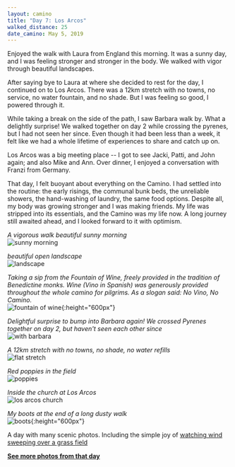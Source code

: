 ```yaml
---
layout: camino
title: "Day 7: Los Arcos"
walked_distance: 25
date_camino: May 5, 2019
---
```


Enjoyed the walk with Laura from England this morning. It was a sunny day, and I was feeling stronger and stronger in the body. We walked with vigor through beautiful landscapes.

After saying bye to Laura at where she decided to rest for the day, I continued on to Los Arcos. There was a 12km stretch with no towns, no service, no water fountain, and no shade. But I was feeling so good, I powered through it. 

While taking a break on the side of the path, I saw Barbara walk by. What a delightly surprise! We walked together on day 2 while crossing the pyrenes, but I had not seen her since. Even though it had been less than a week, it felt like we had a whole lifetime of experiences to share and catch up on.

Los Arcos was a big meeting place -- I got to see Jacki, Patti, and John again; and also Mike and Ann. Over dinner, I enjoyed a conversation with Franzi from Germany.

That day, I felt buoyant about everything on the Camino. I had settled into the routine: the early risings, the communal bunk beds, the unreliable showers, the hand-washing of laundry, the same food options. Despite all, my body was growing stronger and I was making friends. My life was stripped into its essentials, and the Camino was my life now. A long journey still awaited ahead, and I looked forward to it with optimism.

*A vigorous walk beautiful sunny morning*  
![sunny morning](https://lh3.googleusercontent.com/b1TNImRCUnMPOuxVu-iJXu-_1bBmSXpX_a5mIu65tLyY34-7pXR_H6adypFxWXZE6wXySZlaBwZG_GjY-TBdl8xzYK9zQQZ8ilVxlD08sDimx2U_u3SleG-25HJCsb2udUsMnTGqx4juhQYnKUBJRJMjTWg7D1sW9wofsc-ALLpm6IouxMyUiB4JZYvUpiTG_tqJ5h6lMUFCEx20UBjfQW9Bg_W569FMeGw1wbsVcCibRoZ656iAE4HTe4C0ua8xjUAC4jxmsiZfh_ShNdsxPB2Rc_v_vIXAj7rPlunU0_3NHfMQnqgKYcKEtS2kKDIL77EgdjkmITsjXQq7oRnLH8LCgyCZhwRwI9NV0jZpbM1Db_qCMq9b5VQlnioNH4BSbmJmEU4GOYNWS8iFyKo758tpKpjMH5SzZL8mxogJsV_qZ_Dy8NsAux-VMb7OreF7zM6e9_VIxma1PrKbmTeOu1GT37VORyJRJ_ToyhIHc2v2ER-dmidBl_qxOHh136YrbdnosAcANs9vWyU4CXyyV_jrN2J0aaNOWCP_my6S0s7sqpXmaMirrBWJAt-sPrNVHaXXiIfdwrk7X2knG8weu2-RBxk3DrWxDMP5BnNRZ-f9wV1bJYlIz9FVyPnYKNpLoWe2cJBhwicLwVU-FD8i7XtdO2odEZK_9zTDtrOR56CUUAIJ-CDkCpCGkTL_7XKr8yI70sUOer4wDhRzdUz4ps4fYo4us9M7FBm-ar4Lm5RGLOE2LSu0LcE=w1840-h1036-no)

*beautiful open landscape*  
![landscape](https://lh3.googleusercontent.com/3yk5wbSw9DvKMjmBV0vPAkWq4eJiaRm59o20n6iBbBNk_A-g2KQNdXRQ254X6ODLWXYT6qdP8Vuth_k3fsD8bu79sve0F-KMBh_Zu2ENSopAxWw3qdU0YtEze-vUFfhd2A04BE81oXOa-6Tvl_SfwRpojVFSP01Gc01_YrZqKcu7kNTVZPEAEPuk937wYjw4iyHZRtiW8f6xc-EJsOydqoi4tL9ch4sEonA57cXlznAFUgD6BrQLGMrFYtdtpJ6iCWBu_H6pbZ8NZYJcgJn0sU2pXrIoUSTQ90XfRWJzBzhhL5RafVFZX8Js-1oZ_qF4CytUfO295CPLhn1D_yM6MUmjZ70mN3EJq9rDxb7M1EIjx2YwOcyJQ77GaHaF6Db856nS-PqAJLVVJ8NsvTP1CwJop8q-Wj43ni62hrhj08c9gnuydSeuYeVaJC9pbjD5ovgkOS5Jt8Iis-jNBLwWQcf2z1-efngrO6HtgqUEu723Ik6LjVv_gIuLevuPIZzUkfR-voxuyxRCSKHkT9labsZb5HOo0dJK9Aa3mAASqmTIIqJ5bwRWALvE41VBxL36aSE2GMNUQ13ASh11EuGtAQBryxBx2w_HayNXO7QkdVSKapsVtAw-KyiU4XU1nx7hCw7iONqo4W2TRXfyqdcmEdIpPOVo58ABmBW0wR0EvvIjwLfmgmNz5WytIv45BgbVoXFe4CapmH0LH0cvGj5BiUvU_vq1606hBte96R4IlN3qXc8pcGFDoQU=w1840-h1036-no)

*Taking a sip from the Fountain of Wine, freely provided in the tradition of Benedictine monks. Wine (Vino in Spanish) was generously provided throughout the whole camino for pilgrims. As a slogan said: No Vino, No Camino.*  
![fountain of wine](https://lh3.googleusercontent.com/dO1WxQEDhnnocWOzWKCof-zj3X1pGYBOV346sUL54w46fzf8-_QqgHDN5FbGOxngiIUqpCkanHZuSJmtD_lbc0kKS2SH5Fv1B7_BtQPTT6V1suvKSDAzUsvWqHEYebTSI2zdpFw1KxnaoBveJbv97j7UMjoM1Tbsk23bWpzgPTFjhlDzEErsAyRMg90I_GJ1ULs7bjSSMB6cLq3SLBswj8DlQeNLfRFTpOrt8DxFk2i0c64zuH1017hd_1PRRvNatNuty4i4_EoBS86vTkVxEPoIm59JHvXHz0lAb-6cK_NrwgNLaW4cIcvtjdBRXs5TDaRnuQEuWAvM9viIZS6qk5bzaNi6o0CKPjBZlkh8JSmWw5Rtb-mHh9QauJiwWVv9mhYiqhDgpZQhxOCEh1nbcdwwjpJWw6y8bDy6LFlSR6nGpQmrsYPRCBlAazAiKCRxsEUvCZZqA2Y9LidVNtnmVjT_9L2nosWW1-ZjobJJHbQEeJEwE1S5GRAT18XFPMt8CHnmGKXG0numrNqidlEvd5Rdh-cgsOvM7gkdaJLVtBjcXMcKuNfi1e3EPUogXN5H7OcBj59JVuLtQkVyb7h82EmlJsfOCSFQtY20JV7-CvJkx6lNpf_B9qoprhOd2VwI7-NOAY5u5Ft9A86Wq1se3i8oh4e3zfPC7Z_zrnWPEND8DRG8FYKfM9_OL7QtfZmsJsK0XkJOn1ektxsrknbbDY8xrDhjhtj_das8-gYuLwLLRAeC5cqoEVw=w792-h1406-no){:height="600px"}

*Delightful surprise to bump into Barbara again! We crossed Pyrenes together on day 2, but haven't seen each other since*  
![with barbara](https://lh3.googleusercontent.com/rLLcvsJwH9x6M195zwFybwYyxtIQVunS6BsZmYBS-exM5hD_TVN5m2RgmXZ_EJONX7nRTdKLvWvNBsuirD7vfNL0LWl3PXBs7ShmcDHezpI0ranN0_USXpn8HOz6qHrcL3EgxbI7qzVP4mZuu1a2TSUOmMWQDpFO8ylPfd6G2fcrPO8dUA3XtHs8zN5gmobNwAQym1CrxW55lhuljh3sMrbQg7P2tdqrohfapvcQ-h7CLrfQaRDHTOCbgLA2NQ7mnrwkikD4JM2En1w2lkvJkHj955ZXyPeCUf7xqjUOZy24zZvbZ4scALwOJTikOw0JUrBY6moJqBDSbgX8MeZEDKomfjNbJ9N6CyV4TSaBtiOJ9JJuPiZWlTZwCKnZ1o0eOW-L8-lwjnTtcx8G5JPAtG5XbNNaahuxrmIJHnsBS6qDtIcWozLqQJQUXtP5JvHvkG-HSpYa9L96AdgzSFGLJATb4yYyyR0NH4Ad2G75DL-YmoeLDiP-JhNsvEHHKEEpvRTZyRMXFwKkReIw5mu_rynIUbRsIUbqwKIxBLS1TKlTQXjSSWm-6rooZnUgonf4QfNDWnOji8sGU8zIYTFjepA4M-3ebfolEZ1xIzJ25aPpkJ2773__9YJgb1ZOupW5S-XErpFUIEkvzRlZM-Za29ugLlt0PSdjOgPO0g0mkIErIfRt-MqIsgsjtAJI9wQGHcFIUeXT4HiZ0CV_672-EBtYKwvofGLpXd3NPReejzNhjzWLTDjLyfU=w1840-h1380-no)

*A 12km stretch with no towns, no shade, no water refills*  
![flat stretch](https://lh3.googleusercontent.com/gVc11w7kcgG4NMy3Jkd98DBICYimSms1-FdZFL27CfaEb2CVV479syZvCQN_p8hl069rpw5SNMGT8oZt8kHf7tfQVT_KXOJg3jixckvAOCXUB8NkG8jnPJbVuk2C9FlV8VDwVfaunMuLVoB4hOOyAU7XHxt93pwuuInH0R4vL40q9O4sLpFgr4w7kzxOrITW9FMkmjJcB8sB6ENcRWgt-ZW3x22fMVFzolSOOo5oC4OmguKEqvohtFJokz4Hd3AJEW9f1oiwUNlCxwyEo5HRiMjc9qBTWmkNkJLZEtPk9_vaiv9D4fm0OAo0DDbGluBmyNM8yhh-gXJNHw7aLj7GBlnBM9GMUMkYLnETsRgHqBt6E2LMEFZ1uaTkJGTXKNF62X2I5YTMh8H0zb_YAByaFZeql5iZ4aoZ7rEPRIABkQ6VC0k2AoTac61TKp6uSXjRHMo9gJL2RUVt-2Hi7LngvzITBIR1ONJY7eL9-DaVmLyQmc28KkSDF02bVhiXIL5GGGiMkig8_jKzcxTto2B5LNhrnHQzDm8p4YGC5priiSdj2Pft7iMnLMfcHSFE2zzF6sNwf41x6eZj8hK4bP2cYHz5OuhXj7bK3Wi1q5gWQjXBdZt1xovxDE5uU6Tii6X08EtySWeiSNzd7R0eqgU3Pp66TogyzBY9ET3zkf9i9L-ywZCv5Dn9u928j6gfQvLHwYgm6ahO7gDfEGVBBsh2RSlvKBe6CrXV2dUM0kc4IuKg4ZbsugBlqM4=w1840-h1036-no)

*Red poppies in the field*  
![poppies](https://lh3.googleusercontent.com/HnYpyXpGEZu-nPYsXsV2prR_ETnOc-zEER9ndpVVbA4kKq9NIq4CqpzmiCbFauf4SWZ4elvqpuUAy8W67tOpn4djrcv18qDJ0xMR_jxtVUBLgTPjCvDzPrm2BRSs8VL92YpaoNERiT2i4lCitT3KrzOQWMmJG-fQLJy2jhAzgoke7HNWyUci0QH7iT--bSYIcsbF9r9YVKISH8FlbTKAXy7nFwIY-LuTCKkIQMgLwS4_hlv1Ne72BhFMRtG_z-uG0MKsUZBAlawMT3BIgIBLl0IOEWa3KyWb7NKAOGpEg5-Ud0TgvsgiOBrbYT5HulhqPzzVZv7FfUHVGnK9BdtFb27qT2jyXet_XbFsLTMDq9XSZ6Gopnz77u7pIN8Vw-XxRhUuvHfW7ai3eO4Yzu8K0Halv-mjns7dJKKs-ONDHFspBFU2vTM8RTacDOogh67-iMOfcwVk10xFxDpa5ioYE9pR1TYpV9UUu_Y6pM40R5GbUXi-7HqPbKM82aWHJo31NdOuhebu0mqm-KkrlpM0MXuFjObfr8HfcrX6q_cJEGVsZGln1lSYqFPRH6i398MmOyZBXSRXKg3gw9_yHkAV0gUwN9JNp0vuJyAHAeiusfrXPVcJ8ulaNC2KUNhy-073u_gr-jXb9qNZxb0h3D1MhUxjcsqQnX9AJaxlon7_85xCT25xuJxUA2dASgZqczCYQdie2Kd9SFNK5GDuyCAa8GCx0O85uXQRIbneTVec-08L_gKg9wDFfk4=w614-h346-no)

*Inside the church at Los Arcos*  
![los arcos church](https://lh3.googleusercontent.com/LFvz7R42E9Iq-hDmI0uYw-jl1nmGcR1GwtAT1ba8CSqcgpdlUEl8drYXAXGoL_7uEuYUTUov-m2s8gh4fFc7wJlHMwRWRsE5Jea6wmZW247SJt1Bh41Mf5wPpz-yHTL5U0FiIyhje9nzdMM_xXPhnSavCG25vg3Zdrb1bvpjxscF8gb-j9Jud6d4nVYj-bT9o1PAF5znb131M44jOoh7rQXKI2uBpSF4vpTgVBa52twajXhl-jnF9HdYC4A3HQ6FlxSufR9-pmVF2IptbCjuUP8xI4COO5eWHL_gkQLPhxlkqpGrzZN_D6s9tY2TLAznCrhQS9FtqZlWg_n3PwzgEKSHbKNeZ41d08uKE76Eq2jS5zpeXjeZj9dsSxn4sLHmsUacpa325jF85oL0Wm5cv2eDv4r_1cRGUbhz8TSurakoRTMbvHzzKsL3K2mPMWAR-a4hgsUpfTXlsKuycQFy-e0BR4gkGIJDB4cdSdKNhREht5yOENVvfCRrWP5fX3HqzAP85P_Q5f9QFrr5AzJBCgmZi9EFfsYRicgAnI_51OZLeL1zVVsdeHMS-81BjMshI-JZ9URs-SSJeuIP30snZNU43LX5-TFZrsY0559NZmJSkyB_BkIcGyOAr7mIpHDSZII5OUS9DzeiMkbZBJmAyjJgC9xSns9m6Z1yfPm4OFZiZNpgSQhfRC6S9SBG0KTl0kIvueo14l5_sltMlMQ6Kz5OpylsfneIRIz9PRlyWuA_EJ21HY2Plrs=w1840-h1036-no)

*My boots at the end of a long dusty walk*  
![boots](https://lh3.googleusercontent.com/D5J4HlclSTTPEV-Iv5xiXBMKWylFLglaUhdgjFJz4ZjN4P9RgKJAPsjOfOGdLQndgc-KJwVcIrDN1PB0uQXdvuGx0hXs05cuF3WLxwUs0gMo1-vsiqwiBjToF_GbLjS2Vehn1Pg_eg1fNlxN5NYypnmJkG4m2iBKjZEzF_Vk36bDV2RR0rHZQ4-Xmawc_JvxwkoAt8EKBDVRa3xC3MsKJzx6l63SzAnmLEZrK3aT2-_KteKFcY1iKkP4Wl0yDlK1L1njFjqMnwJVhAAAmnTklIe9dZCyRN6ubK6KJf7SBjnOP3OmT1hJMWwYiA9KUuXsti73rLB30FzMlCrdY6YJd95WHcatgZ6IhriF5Va8WUvo0p1xXtYQA8x8Wv7JxH-h6TTb-hwl1LKVT0j2pGlVc5DAiAEprQfbZvb0V6eQ5D6UjJiXdFzqTUCs67uRhco-Au9TUKQGUziZdy3VhEVZ54eJfINDLpMfhVIowzosKXwddjg8_CRYtCTYh-fC4PnnjpIfUvSQOEoFtrxHy3tlUn830r0Z6-ofTjQXg-wyImNibawiPqz8wlp5n7fKs6lUPzHpCkefYLkEWW3vZK3AQYzRcO764mIGFfBlVvG3Mf0HgAiE-C5GSeeRfjYoQlrhdYOPIE9gLYxz5SOaO_ZKWTJPm5Oy8ZRhCVzpb19s48hL9hf5vvKwHmFPSYhHvpSypmP_hVdfDIRf-mE-R62-o1OOUWD6pM5RRysITzhwWKMK0Gio8mXAxzM=w792-h1406-no){:height="600px"}

A day with many scenic photos. Including the simple joy of [watching wind sweeping over a grass field](https://photos.google.com/share/AF1QipN989RVg5YFaEpi1zgB2eAILlVvlnFa_s0hsdxk0rjuWxh4TgIsSSrgwJUOkXqvhw/photo/AF1QipOiie4jTwe6owIVdPd-JD_o8FvNmQyEaWYes1sF?key=VDZySjZYdVV1djBVM1VLaUtQX2QzbzhpZjZrbm5R)

[**See more photos from that day**](https://photos.app.goo.gl/Yb6dRX9R8u6F1CFTA)

